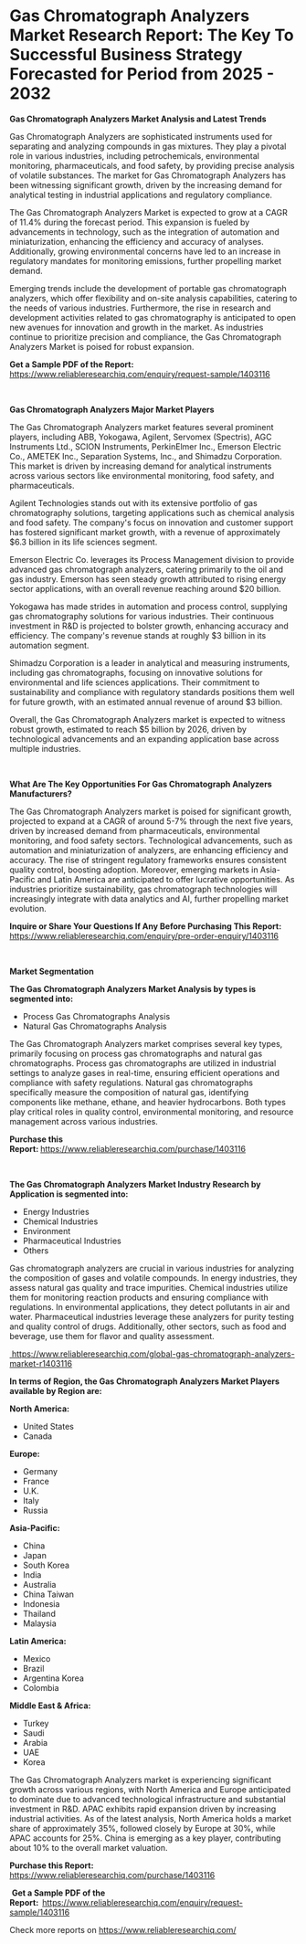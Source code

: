 <p><h1>Gas Chromatograph Analyzers Market Research Report: The Key To Successful Business Strategy Forecasted for Period from 2025 - 2032</h1></p><p><strong>Gas Chromatograph Analyzers Market Analysis and Latest Trends</strong></p>
<p><p>Gas Chromatograph Analyzers are sophisticated instruments used for separating and analyzing compounds in gas mixtures. They play a pivotal role in various industries, including petrochemicals, environmental monitoring, pharmaceuticals, and food safety, by providing precise analysis of volatile substances. The market for Gas Chromatograph Analyzers has been witnessing significant growth, driven by the increasing demand for analytical testing in industrial applications and regulatory compliance. </p><p>The Gas Chromatograph Analyzers Market is expected to grow at a CAGR of 11.4% during the forecast period. This expansion is fueled by advancements in technology, such as the integration of automation and miniaturization, enhancing the efficiency and accuracy of analyses. Additionally, growing environmental concerns have led to an increase in regulatory mandates for monitoring emissions, further propelling market demand. </p><p>Emerging trends include the development of portable gas chromatograph analyzers, which offer flexibility and on-site analysis capabilities, catering to the needs of various industries. Furthermore, the rise in research and development activities related to gas chromatography is anticipated to open new avenues for innovation and growth in the market. As industries continue to prioritize precision and compliance, the Gas Chromatograph Analyzers Market is poised for robust expansion.</p></p>
<p><strong>Get a Sample PDF of the Report:&nbsp;</strong> <a href="https://www.reliableresearchiq.com/enquiry/request-sample/1403116?utm_campaign=1900&utm_medium=2&utm_source=Github&utm_content=ia&utm_term=12012025&utm_id=gas-chromatograph-analyzers">https://www.reliableresearchiq.com/enquiry/request-sample/1403116</a></p>
<p>&nbsp;</p>
<p><strong>Gas Chromatograph Analyzers Major Market Players</strong></p>
<p><p>The Gas Chromatograph Analyzers market features several prominent players, including ABB, Yokogawa, Agilent, Servomex (Spectris), AGC Instruments Ltd., SCION Instruments, PerkinElmer Inc., Emerson Electric Co., AMETEK Inc., Separation Systems, Inc., and Shimadzu Corporation. This market is driven by increasing demand for analytical instruments across various sectors like environmental monitoring, food safety, and pharmaceuticals.</p><p>Agilent Technologies stands out with its extensive portfolio of gas chromatography solutions, targeting applications such as chemical analysis and food safety. The company's focus on innovation and customer support has fostered significant market growth, with a revenue of approximately $6.3 billion in its life sciences segment.</p><p>Emerson Electric Co. leverages its Process Management division to provide advanced gas chromatograph analyzers, catering primarily to the oil and gas industry. Emerson has seen steady growth attributed to rising energy sector applications, with an overall revenue reaching around $20 billion.</p><p>Yokogawa has made strides in automation and process control, supplying gas chromatography solutions for various industries. Their continuous investment in R&D is projected to bolster growth, enhancing accuracy and efficiency. The company's revenue stands at roughly $3 billion in its automation segment.</p><p>Shimadzu Corporation is a leader in analytical and measuring instruments, including gas chromatographs, focusing on innovative solutions for environmental and life sciences applications. Their commitment to sustainability and compliance with regulatory standards positions them well for future growth, with an estimated annual revenue of around $3 billion.</p><p>Overall, the Gas Chromatograph Analyzers market is expected to witness robust growth, estimated to reach $5 billion by 2026, driven by technological advancements and an expanding application base across multiple industries.</p></p>
<p>&nbsp;</p>
<p><strong>What Are The Key Opportunities For Gas Chromatograph Analyzers Manufacturers?</strong></p>
<p><p>The Gas Chromatograph Analyzers market is poised for significant growth, projected to expand at a CAGR of around 5-7% through the next five years, driven by increased demand from pharmaceuticals, environmental monitoring, and food safety sectors. Technological advancements, such as automation and miniaturization of analyzers, are enhancing efficiency and accuracy. The rise of stringent regulatory frameworks ensures consistent quality control, boosting adoption. Moreover, emerging markets in Asia-Pacific and Latin America are anticipated to offer lucrative opportunities. As industries prioritize sustainability, gas chromatograph technologies will increasingly integrate with data analytics and AI, further propelling market evolution.</p></p>
<p><strong>Inquire or Share Your Questions If Any Before Purchasing This Report:</strong> <a href="https://www.reliableresearchiq.com/enquiry/pre-order-enquiry/1403116?utm_campaign=1900&utm_medium=2&utm_source=Github&utm_content=ia&utm_term=12012025&utm_id=gas-chromatograph-analyzers">https://www.reliableresearchiq.com/enquiry/pre-order-enquiry/1403116</a></p>
<p>&nbsp;</p>
<p><strong>Market Segmentation</strong></p>
<p><strong>The Gas Chromatograph Analyzers Market Analysis by types is segmented into:</strong></p>
<p><ul><li>Process Gas Chromatographs Analysis</li><li>Natural Gas Chromatographs Analysis</li></ul></p>
<p><p>The Gas Chromatograph Analyzers market comprises several key types, primarily focusing on process gas chromatographs and natural gas chromatographs. Process gas chromatographs are utilized in industrial settings to analyze gases in real-time, ensuring efficient operations and compliance with safety regulations. Natural gas chromatographs specifically measure the composition of natural gas, identifying components like methane, ethane, and heavier hydrocarbons. Both types play critical roles in quality control, environmental monitoring, and resource management across various industries.</p></p>
<p><strong>Purchase this Report:&nbsp;</strong><a href="https://www.reliableresearchiq.com/purchase/1403116?utm_campaign=1900&utm_medium=2&utm_source=Github&utm_content=ia&utm_term=12012025&utm_id=gas-chromatograph-analyzers">https://www.reliableresearchiq.com/purchase/1403116</a></p>
<p>&nbsp;</p>
<p><strong>The Gas Chromatograph Analyzers Market Industry Research by Application is segmented into:</strong></p>
<p><ul><li>Energy Industries</li><li>Chemical Industries</li><li>Environment</li><li>Pharmaceutical Industries</li><li>Others</li></ul></p>
<p><p>Gas chromatograph analyzers are crucial in various industries for analyzing the composition of gases and volatile compounds. In energy industries, they assess natural gas quality and trace impurities. Chemical industries utilize them for monitoring reaction products and ensuring compliance with regulations. In environmental applications, they detect pollutants in air and water. Pharmaceutical industries leverage these analyzers for purity testing and quality control of drugs. Additionally, other sectors, such as food and beverage, use them for flavor and quality assessment.</p></p>
<p><a href="https://www.reliableresearchiq.com/global-gas-chromatograph-analyzers-market-r1403116?utm_campaign=1900&utm_medium=2&utm_source=Github&utm_content=ia&utm_term=12012025&utm_id=gas-chromatograph-analyzers">&nbsp;https://www.reliableresearchiq.com/global-gas-chromatograph-analyzers-market-r1403116</a></p>
<p><strong>In terms of Region, the Gas Chromatograph Analyzers Market Players available by Region are:</strong></p>
<p>
    <p> <strong> North America: </strong>
        <ul>
            <li>United States</li>
            <li>Canada</li>
        </ul>
        </p> 
    <p> <strong> Europe: </strong>
        <ul>
            <li>Germany</li>
            <li>France</li>
            <li>U.K.</li>
            <li>Italy</li>
            <li>Russia</li>
        </ul>
        </p> 
    <p> <strong> Asia-Pacific: </strong>
        <ul>
            <li>China</li>
            <li>Japan</li>
            <li>South Korea</li>
            <li>India</li>
            <li>Australia</li>
            <li>China Taiwan</li>
            <li>Indonesia</li>
            <li>Thailand</li>
            <li>Malaysia</li>
        </ul>
        </p> 
    <p> <strong> Latin America: </strong>
        <ul>
            <li>Mexico</li>
            <li>Brazil</li>
            <li>Argentina Korea</li>
            <li>Colombia</li>
        </ul>
        </p> 
    <p> <strong> Middle East & Africa: </strong>
        <ul>
            <li>Turkey</li>
            <li>Saudi</li>
            <li>Arabia</li>
            <li>UAE</li>
            <li>Korea</li>
        </ul>
    </p>
    </p>
<p><p>The Gas Chromatograph Analyzers market is experiencing significant growth across various regions, with North America and Europe anticipated to dominate due to advanced technological infrastructure and substantial investment in R&D. APAC exhibits rapid expansion driven by increasing industrial activities. As of the latest analysis, North America holds a market share of approximately 35%, followed closely by Europe at 30%, while APAC accounts for 25%. China is emerging as a key player, contributing about 10% to the overall market valuation.</p></p>
<p><strong>Purchase this Report: </strong><a href="https://www.reliableresearchiq.com/purchase/1403116?utm_campaign=1900&utm_medium=2&utm_source=Github&utm_content=ia&utm_term=12012025&utm_id=gas-chromatograph-analyzers">https://www.reliableresearchiq.com/purchase/1403116</a></p>
<p>&nbsp;<strong>Get a Sample PDF of the Report:&nbsp;&nbsp;</strong><a href="https://www.reliableresearchiq.com/enquiry/request-sample/1403116?utm_campaign=1900&utm_medium=2&utm_source=Github&utm_content=ia&utm_term=12012025&utm_id=gas-chromatograph-analyzers">https://www.reliableresearchiq.com/enquiry/request-sample/1403116</a></p>
<p><strong></strong></p>
<p>Check more reports on <a href="https://www.reliableresearchiq.com/?utm_campaign=1900&utm_medium=2&utm_source=Github&utm_content=ia&utm_term=12012025&utm_id=gas-chromatograph-analyzers">https://www.reliableresearchiq.com/</a></p>